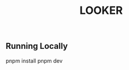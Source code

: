 <div align="center">
    <a ><h1 align="center">LOOKER</h1></a>



</div>

<br/>




## Running Locally



pnpm install
pnpm dev


